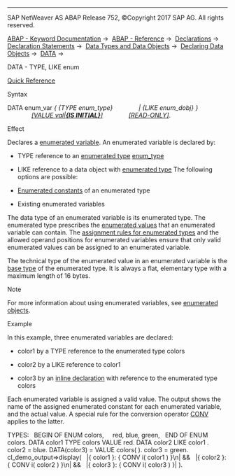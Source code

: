   

* * *

SAP NetWeaver AS ABAP Release 752, ©Copyright 2017 SAP AG. All rights reserved.

[ABAP - Keyword Documentation](https://help.sap.com/doc/abapdocu_752_index_htm/7.52/en-US/abenabap.htm) →  [ABAP - Reference](https://help.sap.com/doc/abapdocu_752_index_htm/7.52/en-US/abenabap_reference.htm) →  [Declarations](https://help.sap.com/doc/abapdocu_752_index_htm/7.52/en-US/abendeclarations.htm) →  [Declaration Statements](https://help.sap.com/doc/abapdocu_752_index_htm/7.52/en-US/abenabap_declarations.htm) →  [Data Types and Data Objects](https://help.sap.com/doc/abapdocu_752_index_htm/7.52/en-US/abentypes_and_objects.htm) →  [Declaring Data Objects](https://help.sap.com/doc/abapdocu_752_index_htm/7.52/en-US/abenobjects_statements.htm) →  [DATA](https://help.sap.com/doc/abapdocu_752_index_htm/7.52/en-US/abapdata.htm) → 

DATA - TYPE, LIKE enum

[Quick Reference](https://help.sap.com/doc/abapdocu_752_index_htm/7.52/en-US/abapdata_shortref.htm)

Syntax

DATA enum\_var *{* *{*TYPE enum\_type*}*
              *|* *{*LIKE enum\_dobj*}* *}*
              [*\[*VALUE val*|**{*IS INITIAL*}**\]*](https://help.sap.com/doc/abapdocu_752_index_htm/7.52/en-US/abapdata_options.htm)
              [*\[*READ-ONLY*\]*](https://help.sap.com/doc/abapdocu_752_index_htm/7.52/en-US/abapdata_options.htm).

Effect

Declares a [enumerated variable](https://help.sap.com/doc/abapdocu_752_index_htm/7.52/en-US/abenenumerated_variable_glosry.htm "Glossary Entry"). An enumerated variable is declared by:

-   TYPE reference to an [enumerated type](https://help.sap.com/doc/abapdocu_752_index_htm/7.52/en-US/abenenumerated_type_glosry.htm "Glossary Entry") [enum\_type](https://help.sap.com/doc/abapdocu_752_index_htm/7.52/en-US/abaptypes_enum.htm)
    
-   LIKE reference to a data object with [enumerated type](https://help.sap.com/doc/abapdocu_752_index_htm/7.52/en-US/abenenumerated_type_glosry.htm "Glossary Entry") The following options are possible:
    

-   [Enumerated constants](https://help.sap.com/doc/abapdocu_752_index_htm/7.52/en-US/abenenumerated_constant_glosry.htm "Glossary Entry") of an enumerated type

-   Existing enumerated variables

The data type of an enumerated variable is its enumerated type. The enumerated type prescribes the [enumerated values](https://help.sap.com/doc/abapdocu_752_index_htm/7.52/en-US/abenenumerated_value_glosry.htm "Glossary Entry") that an enumerated variable can contain. The [assignment rules for enumerated types](https://help.sap.com/doc/abapdocu_752_index_htm/7.52/en-US/abenconversion_enumerated.htm) and the allowed operand positions for enumerated variables ensure that only valid enumerated values can be assigned to an enumerated variable.

The technical type of the enumerated value in an enumerated variable is the [base type](https://help.sap.com/doc/abapdocu_752_index_htm/7.52/en-US/abenbase_type_glosry.htm "Glossary Entry") of the enumerated type. It is always a flat, elementary type with a maximum length of 16 bytes.

Note

For more information about using enumerated variables, see [enumerated objects](https://help.sap.com/doc/abapdocu_752_index_htm/7.52/en-US/abenenumerated_types_usage.htm).

Example

In this example, three enumerated variables are declared:

-   color1 by a TYPE reference to the enumerated type colors
    
-   color2 by a LIKE reference to color1
    
-   color3 by an [inline declaration](https://help.sap.com/doc/abapdocu_752_index_htm/7.52/en-US/abendata_inline.htm) with reference to the enumerated type colors
    

Each enumerated variable is assigned a valid value. The output shows the name of the assigned enumerated constant for each enumerated variable, and the actual value. A special rule for the conversion operator [CONV](https://help.sap.com/doc/abapdocu_752_index_htm/7.52/en-US/abenconv_constructor_enum.htm) applies to the latter.

TYPES:
  BEGIN OF ENUM colors,
    red, blue, green,
  END OF ENUM colors.
DATA color1 TYPE colors VALUE red.
DATA color2 LIKE color1 .
color2 = blue.
DATA(color3) = VALUE colors( ).
color3 = green.
cl\_demo\_output=>display(
  |{ color1 }: { CONV i( color1 ) }\\n| &&
  |{ color2 }: { CONV i( color2 ) }\\n| &&
  |{ color3 }: { CONV i( color3 ) }| ).